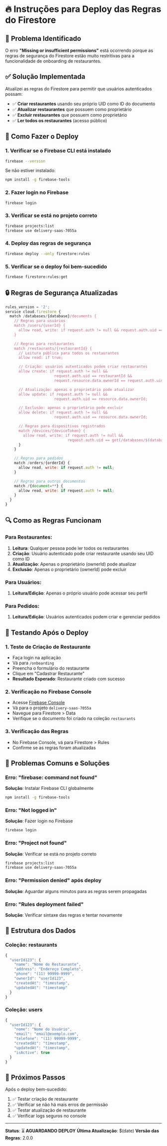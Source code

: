# 🔥 Instruções para Deploy das Regras do Firestore

## 🚨 Problema Identificado

O erro **"Missing or insufficient permissions"** está ocorrendo porque as regras de segurança do Firestore estão muito restritivas para a funcionalidade de onboarding de restaurantes.

## ✅ Solução Implementada

Atualizei as regras do Firestore para permitir que usuários autenticados possam:

- ✅ **Criar restaurantes** usando seu próprio UID como ID do documento
- ✅ **Atualizar restaurantes** que possuem como proprietário
- ✅ **Excluir restaurantes** que possuem como proprietário
- ✅ **Ler todos os restaurantes** (acesso público)

## 🚀 Como Fazer o Deploy

### **1. Verificar se o Firebase CLI está instalado**

```bash
firebase --version
```

Se não estiver instalado:

```bash
npm install -g firebase-tools
```

### **2. Fazer login no Firebase**

```bash
firebase login
```

### **3. Verificar se está no projeto correto**

```bash
firebase projects:list
firebase use delivery-saas-7055a
```

### **4. Deploy das regras de segurança**

```bash
firebase deploy --only firestore:rules
```

### **5. Verificar se o deploy foi bem-sucedido**

```bash
firebase firestore:rules:get
```

## 🔒 Regras de Segurança Atualizadas

```javascript
rules_version = '2';
service cloud.firestore {
  match /databases/{database}/documents {
    // Regras para usuários
    match /users/{userId} {
      allow read, write: if request.auth != null && request.auth.uid == userId;
    }

    // Regras para restaurantes
    match /restaurants/{restaurantId} {
      // Leitura pública para todos os restaurantes
      allow read: if true;

      // Criação: usuários autenticados podem criar restaurantes
      allow create: if request.auth != null &&
                      request.auth.uid == restaurantId &&
                      request.resource.data.ownerId == request.auth.uid;

      // Atualização: apenas o proprietário pode atualizar
      allow update: if request.auth != null &&
                      request.auth.uid == resource.data.ownerId;

      // Exclusão: apenas o proprietário pode excluir
      allow delete: if request.auth != null &&
                      request.auth.uid == resource.data.ownerId;

      // Regras para dispositivos registrados
      match /devices/{deviceToken} {
        allow read, write: if request.auth != null &&
                            request.auth.uid == get(/databases/$(database)/documents/restaurants/$(restaurantId)).data.ownerId;
      }
    }

    // Regras para pedidos
    match /orders/{orderId} {
      allow read, write: if request.auth != null;
    }

    // Regras para outros documentos
    match /{document=**} {
      allow read, write: if request.auth != null;
    }
  }
}
```

## 🔍 Como as Regras Funcionam

### **Para Restaurantes:**

1. **Leitura**: Qualquer pessoa pode ler todos os restaurantes
2. **Criação**: Usuário autenticado pode criar restaurante usando seu UID como ID
3. **Atualização**: Apenas o proprietário (ownerId) pode atualizar
4. **Exclusão**: Apenas o proprietário (ownerId) pode excluir

### **Para Usuários:**

1. **Leitura/Edição**: Apenas o próprio usuário pode acessar seu perfil

### **Para Pedidos:**

1. **Leitura/Edição**: Usuários autenticados podem criar e gerenciar pedidos

## 🧪 Testando Após o Deploy

### **1. Teste de Criação de Restaurante**

- Faça login na aplicação
- Vá para `/onboarding`
- Preencha o formulário do restaurante
- Clique em "Cadastrar Restaurante"
- **Resultado Esperado**: Restaurante criado com sucesso

### **2. Verificação no Firebase Console**

- Acesse [Firebase Console](https://console.firebase.google.com)
- Vá para o projeto `delivery-saas-7055a`
- Navegue para Firestore > Data
- Verifique se o documento foi criado na coleção `restaurants`

### **3. Verificação das Regras**

- No Firebase Console, vá para Firestore > Rules
- Confirme se as regras foram atualizadas

## 🚨 Problemas Comuns e Soluções

### **Erro: "firebase: command not found"**

**Solução**: Instalar Firebase CLI globalmente

```bash
npm install -g firebase-tools
```

### **Erro: "Not logged in"**

**Solução**: Fazer login no Firebase

```bash
firebase login
```

### **Erro: "Project not found"**

**Solução**: Verificar se está no projeto correto

```bash
firebase projects:list
firebase use delivery-saas-7055a
```

### **Erro: "Permission denied" após deploy**

**Solução**: Aguardar alguns minutos para as regras serem propagadas

### **Erro: "Rules deployment failed"**

**Solução**: Verificar sintaxe das regras e tentar novamente

## 📱 Estrutura dos Dados

### **Coleção: restaurants**

```javascript
{
  "userId123": {
    "name": "Nome do Restaurante",
    "address": "Endereço Completo",
    "phone": "(11) 99999-9999",
    "ownerId": "userId123",
    "createdAt": "timestamp",
    "updatedAt": "timestamp"
  }
}
```

### **Coleção: users**

```javascript
{
  "userId123": {
    "nome": "Nome do Usuário",
    "email": "email@exemplo.com",
    "telefone": "(11) 99999-9999",
    "createdAt": "timestamp",
    "updatedAt": "timestamp",
    "isActive": true
  }
}
```

## 🎯 Próximos Passos

Após o deploy bem-sucedido:

1. ✅ Testar criação de restaurante
2. ✅ Verificar se não há mais erros de permissão
3. ✅ Testar atualização de restaurante
4. ✅ Verificar logs seguros no console

---

**Status**: ⏳ **AGUARDANDO DEPLOY**
**Última Atualização**: $(date)
**Versão das Regras**: 2.0.0
